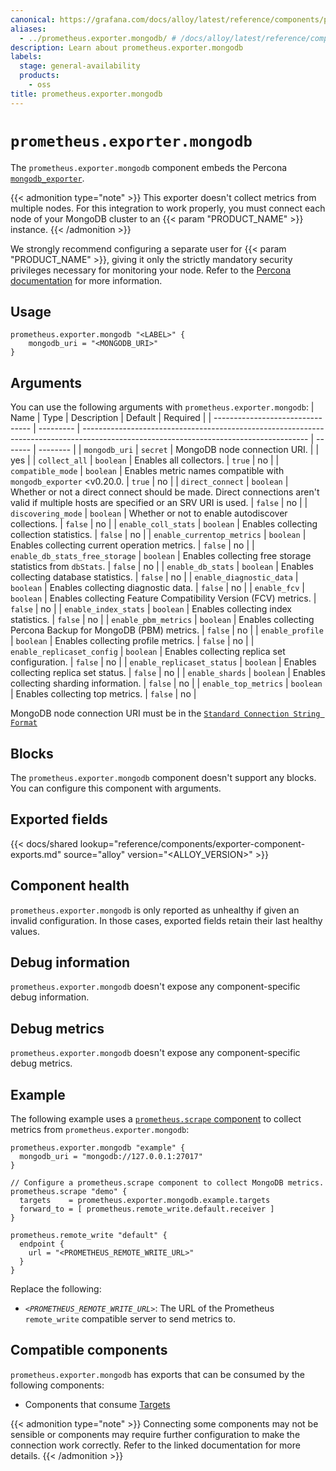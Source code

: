 ```yaml
---
canonical: https://grafana.com/docs/alloy/latest/reference/components/prometheus/prometheus.exporter.mongodb/
aliases:
  - ../prometheus.exporter.mongodb/ # /docs/alloy/latest/reference/components/prometheus.exporter.mongodb/
description: Learn about prometheus.exporter.mongodb
labels:
  stage: general-availability
  products:
    - oss
title: prometheus.exporter.mongodb
---
```


# `prometheus.exporter.mongodb`

The `prometheus.exporter.mongodb` component embeds the Percona [`mongodb_exporter`](https://github.com/percona/mongodb_exporter).

{{< admonition type="note" >}}
This exporter doesn't collect metrics from multiple nodes.
For this integration to work properly, you must connect each node of your MongoDB cluster to an {{< param "PRODUCT_NAME" >}} instance.
{{< /admonition >}}

We strongly recommend configuring a separate user for {{< param "PRODUCT_NAME" >}}, giving it only the strictly mandatory security privileges necessary for monitoring your node.
Refer to the [Percona documentation](https://github.com/percona/mongodb_exporter#permissions) for more information.

## Usage

```alloy
prometheus.exporter.mongodb "<LABEL>" {
    mongodb_uri = "<MONGODB_URI>"
}
```

## Arguments

You can use the following arguments with `prometheus.exporter.mongodb`:
| Name | Type | Description | Default | Required |
| -------------------------------- | --------- | -------------------------------------------------------------------------------------------------------------------------------------- | ------- | -------- |
| `mongodb_uri` | `secret` | MongoDB node connection URI. | | yes |
| `collect_all` | `boolean` | Enables all collectors. | `true` | no |
| `compatible_mode` | `boolean` | Enables metric names compatible with `mongodb_exporter` <v0.20.0. | `true` | no |
| `direct_connect` | `boolean` | Whether or not a direct connect should be made. Direct connections aren't valid if multiple hosts are specified or an SRV URI is used. | `false` | no |
| `discovering_mode` | `boolean` | Whether or not to enable autodiscover collections. | `false` | no |
| `enable_coll_stats` | `boolean` | Enables collecting collection statistics. | `false` | no |
| `enable_currentop_metrics` | `boolean` | Enables collecting current operation metrics. | `false` | no |
| `enable_db_stats_free_storage` | `boolean` | Enables collecting free storage statistics from `dbStats`. | `false` | no |
| `enable_db_stats` | `boolean` | Enables collecting database statistics. | `false` | no |
| `enable_diagnostic_data` | `boolean` | Enables collecting diagnostic data. | `false` | no |
| `enable_fcv` | `boolean` | Enables collecting Feature Compatibility Version (FCV) metrics. | `false` | no |
| `enable_index_stats` | `boolean` | Enables collecting index statistics. | `false` | no |
| `enable_pbm_metrics` | `boolean` | Enables collecting Percona Backup for MongoDB (PBM) metrics. | `false` | no |
| `enable_profile` | `boolean` | Enables collecting profile metrics. | `false` | no |
| `enable_replicaset_config` | `boolean` | Enables collecting replica set configuration. | `false` | no |
| `enable_replicaset_status` | `boolean` | Enables collecting replica set status. | `false` | no |
| `enable_shards` | `boolean` | Enables collecting sharding information. | `false` | no |
| `enable_top_metrics` | `boolean` | Enables collecting top metrics. | `false` | no |

MongoDB node connection URI must be in the [`Standard Connection String Format`](https://docs.mongodb.com/manual/reference/connection-string/#std-label-connections-standard-connection-string-format)

## Blocks

The `prometheus.exporter.mongodb` component doesn't support any blocks. You can configure this component with arguments.

## Exported fields

{{< docs/shared lookup="reference/components/exporter-component-exports.md" source="alloy" version="<ALLOY_VERSION>" >}}

## Component health

`prometheus.exporter.mongodb` is only reported as unhealthy if given an invalid configuration.
In those cases, exported fields retain their last healthy values.

## Debug information

`prometheus.exporter.mongodb` doesn't expose any component-specific debug information.

## Debug metrics

`prometheus.exporter.mongodb` doesn't expose any component-specific debug metrics.

## Example

The following example uses a [`prometheus.scrape` component][scrape] to collect metrics from `prometheus.exporter.mongodb`:

```alloy
prometheus.exporter.mongodb "example" {
  mongodb_uri = "mongodb://127.0.0.1:27017"
}

// Configure a prometheus.scrape component to collect MongoDB metrics.
prometheus.scrape "demo" {
  targets    = prometheus.exporter.mongodb.example.targets
  forward_to = [ prometheus.remote_write.default.receiver ]
}

prometheus.remote_write "default" {
  endpoint {
    url = "<PROMETHEUS_REMOTE_WRITE_URL>"
  }
}
```

Replace the following:

- _`<PROMETHEUS_REMOTE_WRITE_URL>`_: The URL of the Prometheus `remote_write` compatible server to send metrics to.

[scrape]: ../prometheus.scrape/

<!-- START GENERATED COMPATIBLE COMPONENTS -->

## Compatible components

`prometheus.exporter.mongodb` has exports that can be consumed by the following components:

- Components that consume [Targets](../../../compatibility/#targets-consumers)

{{< admonition type="note" >}}
Connecting some components may not be sensible or components may require further configuration to make the connection work correctly.
Refer to the linked documentation for more details.
{{< /admonition >}}

<!-- END GENERATED COMPATIBLE COMPONENTS -->
